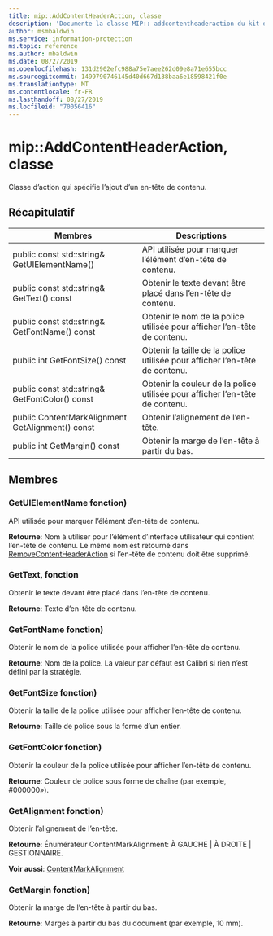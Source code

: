 ```yaml
---
title: mip::AddContentHeaderAction, classe
description: 'Documente la classe MIP:: addcontentheaderaction du kit de développement logiciel (SDK) Microsoft Information Protection (MIP).'
author: msmbaldwin
ms.service: information-protection
ms.topic: reference
ms.author: mbaldwin
ms.date: 08/27/2019
ms.openlocfilehash: 131d2902efc988a75e7aee262d09e8a71e655bcc
ms.sourcegitcommit: 1499790746145d40d667d138baa6e18598421f0e
ms.translationtype: MT
ms.contentlocale: fr-FR
ms.lasthandoff: 08/27/2019
ms.locfileid: "70056416"
---
```

# <a name="class-mipaddcontentheaderaction"></a>mip::AddContentHeaderAction, classe 
Classe d’action qui spécifie l’ajout d’un en-tête de contenu.
  
## <a name="summary"></a>Récapitulatif
 Membres                        | Descriptions                                
--------------------------------|---------------------------------------------
public const std::string& GetUIElementName()  |  API utilisée pour marquer l’élément d’en-tête de contenu.
public const std::string& GetText() const  |  Obtenir le texte devant être placé dans l’en-tête de contenu.
public const std::string& GetFontName() const  |  Obtenir le nom de la police utilisée pour afficher l’en-tête de contenu.
public int GetFontSize() const  |  Obtenir la taille de la police utilisée pour afficher l’en-tête de contenu.
public const std::string& GetFontColor() const  |  Obtenir la couleur de la police utilisée pour afficher l’en-tête de contenu.
public ContentMarkAlignment GetAlignment() const  |  Obtenir l’alignement de l’en-tête.
public int GetMargin() const  |  Obtenir la marge de l’en-tête à partir du bas.
  
## <a name="members"></a>Membres
  
### <a name="getuielementname-function"></a>GetUIElementName fonction)
API utilisée pour marquer l’élément d’en-tête de contenu.

  
**Retourne**: Nom à utiliser pour l’élément d’interface utilisateur qui contient l’en-tête de contenu. Le même nom est retourné dans [RemoveContentHeaderAction](class_mip_removecontentheaderaction.md) si l’en-tête de contenu doit être supprimé.
  
### <a name="gettext-function"></a>GetText, fonction
Obtenir le texte devant être placé dans l’en-tête de contenu.

  
**Retourne**: Texte d’en-tête de contenu.
  
### <a name="getfontname-function"></a>GetFontName fonction)
Obtenir le nom de la police utilisée pour afficher l’en-tête de contenu.

  
**Retourne**: Nom de la police. La valeur par défaut est Calibri si rien n’est défini par la stratégie.
  
### <a name="getfontsize-function"></a>GetFontSize fonction)
Obtenir la taille de la police utilisée pour afficher l’en-tête de contenu.

  
**Retourne**: Taille de police sous la forme d’un entier.
  
### <a name="getfontcolor-function"></a>GetFontColor fonction)
Obtenir la couleur de la police utilisée pour afficher l’en-tête de contenu.

  
**Retourne**: Couleur de police sous forme de chaîne (par exemple, #000000»).
  
### <a name="getalignment-function"></a>GetAlignment fonction)
Obtenir l’alignement de l’en-tête.

  
**Retourne**: Énumérateur ContentMarkAlignment: À GAUCHE | À DROITE | GESTIONNAIRE. 
  
**Voir aussi**: [ContentMarkAlignment](mip-enums-and-structs.md#contentmarkalignment-enum)
  
### <a name="getmargin-function"></a>GetMargin fonction)
Obtenir la marge de l’en-tête à partir du bas.

  
**Retourne**: Marges à partir du bas du document (par exemple, 10 mm).